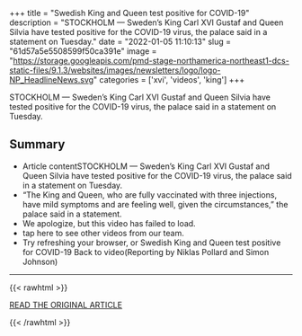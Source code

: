 +++
title = "Swedish King and Queen test positive for COVID-19"
description = "STOCKHOLM — Sweden’s King Carl XVI Gustaf and Queen Silvia have tested positive for the COVID-19 virus, the palace said in a statement on Tuesday."
date = "2022-01-05 11:10:13"
slug = "61d57a5e5508599f50ca391e"
image = "https://storage.googleapis.com/pmd-stage-northamerica-northeast1-dcs-static-files/9.1.3/websites/images/newsletters/logo/logo-NP_HeadlineNews.svg"
categories = ['xvi', 'videos', 'king']
+++

STOCKHOLM — Sweden’s King Carl XVI Gustaf and Queen Silvia have tested positive for the COVID-19 virus, the palace said in a statement on Tuesday.

## Summary

- Article contentSTOCKHOLM — Sweden’s King Carl XVI Gustaf and Queen Silvia have tested positive for the COVID-19 virus, the palace said in a statement on Tuesday.
- “The King and Queen, who are fully vaccinated with three injections, have mild symptoms and are feeling well, given the circumstances,” the palace said in a statement.
- We apologize, but this video has failed to load.
- tap here to see other videos from our team.
- Try refreshing your browser, or Swedish King and Queen test positive for COVID-19 Back to video(Reporting by Niklas Pollard and Simon Johnson)

---

{{< rawhtml >}}
  <p class="article-category">
    <a target="_blank" href="https://nationalpost.com/pmn/entertainment-pmn/swedish-king-and-queen-test-positive-for-covid-19">READ THE ORIGINAL ARTICLE</a>
  </p>
{{< /rawhtml >}}
